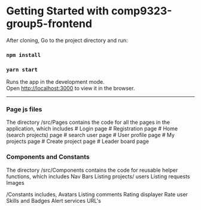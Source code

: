 # Getting Started with comp9323-group5-frontend

After cloning, Go to the project directory and run:

### `npm install`

### `yarn start`

Runs the app in the development mode.\
Open [http://localhost:3000](http://localhost:3000) to view it in the browser.

---

### Page js files

The directory /src/Pages contains the code for all the pages in the application, which includes
    # Login page
    # Registration page
    # Home (search projects) page
    # search user page
    # User profile page
    # My projects page
    # Create project page
    # Leader board page

### Components and Constants

The directory /src/Components contains the code for reusable helper functions, which includes
Nav Bars
Listing projects/ users
Listing requests
Images

/Constants includes,
Avatars
Listing comments
Rating displayer
Rate user
Skills and Badges
Alert services
URL's
